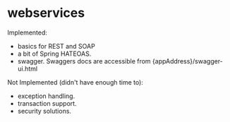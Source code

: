 # webservices

Implemented:

- basics for REST and SOAP
- a bit of Spring HATEOAS.
- swagger. Swaggers docs are accessible from {appAddress}/swagger-ui.html


Not Implemented (didn't have enough time to):

- exception handling.
- transaction support.
- security solutions.
